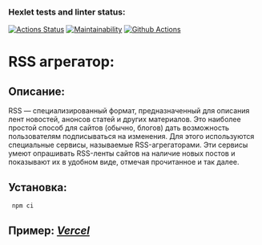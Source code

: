 ### Hexlet tests and linter status:
[![Actions Status](https://github.com/applepeachmemo/frontend-project-11/workflows/hexlet-check/badge.svg)](https://github.com/applepeachmemo/frontend-project-11/actions)
[![Maintainability](https://api.codeclimate.com/v1/badges/423b39c5b100795fafe4/maintainability)](https://codeclimate.com/github/applepeachmemo/frontend-project-11/maintainability)
[![Github Actions](https://github.com/applepeachmemo/frontend-project-11/actions/workflows/github-actions-demo.yml/badge.svg)](https://github.com/applepeachmemo/frontend-project-11/actions/workflows/github-actions-demo.yml)

# RSS агрегатор:

## **Описание:**
RSS — специализированный формат, предназначенный для описания лент новостей, анонсов статей и других материалов. Это наиболее простой способ для сайтов (обычно, блогов) дать возможность пользователям подписываться на изменения. Для этого используются специальные сервисы, называемые RSS-агрегаторами. Эти сервисы умеют опрашивать RSS-ленты сайтов на наличие новых постов и показывают их в удобном виде, отмечая прочитанное и так далее.

## **Установка:**


```bash
 npm ci
 ```
 
 
 ## **Пример:** [*Vercel*](frontend-project-11-ten-liard.vercel.app/)